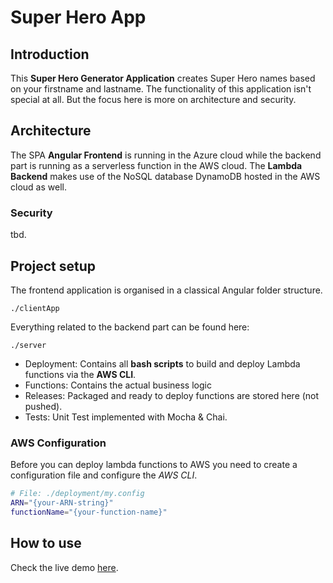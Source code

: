 # Super Hero App

## Introduction

This **Super Hero Generator Application** creates Super Hero names based on your firstname and lastname.
The functionality of this application isn't special at all. But the focus here is more on architecture and security. 

## Architecture

The SPA **Angular Frontend** is running in the Azure cloud while the backend part is running as a serverless function in the
AWS cloud. The **Lambda Backend** makes use of the NoSQL database DynamoDB hosted in the AWS cloud as well.

### Security

tbd.

## Project setup

The frontend application is organised in a classical Angular folder structure.

```
./clientApp
```
Everything related to the backend part can be found here:

```
./server
```

- Deployment: Contains all **bash scripts** to build and deploy Lambda functions via the **AWS CLI**.
- Functions: Contains the actual business logic
- Releases: Packaged and ready to deploy functions are stored here (not pushed).
- Tests: Unit Test implemented with Mocha & Chai.

### AWS Configuration

Before you can deploy lambda functions to AWS you need to create a configuration file and configure the _AWS CLI_.

```bash
# File: ./deployment/my.config
ARN="{your-ARN-string}"
functionName="{your-function-name}"
```

## How to use

Check the live demo [here](#).
